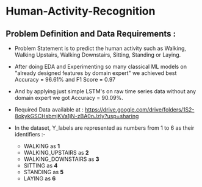 # Human-Activity-Recognition

## Problem Definition and Data Requirements :
- Problem Statement is to predict the human activity such as Walking, Walking Upstairs, Walking Downstairs, Sitting, Standing or Laying.
- After doing EDA and Experimenting so many classical ML models on "already designed features by domain expert" we achieved best Accuracy = 96.61% and F1 Score = 0.97
- And by applying just simple LSTM's on raw time series data without any domain expert we got Accuracy = 90.09%.
- Required Data available at : https://drive.google.com/drive/folders/1S2-8okykGSCHsbmjKVa1jN-zBA0nJzIy?usp=sharing

- In the dataset, Y_labels are represented as numbers from 1 to 6 as their identifiers :-
    - WALKING as __1__
    - WALKING_UPSTAIRS as __2__
    - WALKING_DOWNSTAIRS as __3__
    - SITTING as __4__
    - STANDING as __5__
    - LAYING as __6__
